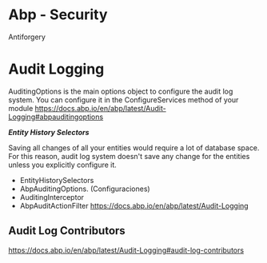 # Abp - Security 
Antiforgery

# Audit Logging

AuditingOptions is the main options object to configure the audit log system. You can configure it in the ConfigureServices method of your module
https://docs.abp.io/en/abp/latest/Audit-Logging#abpauditingoptions

***Entity History Selectors***

Saving all changes of all your entities would require a lot of database space. For this reason, audit log system doesn't save any change for the entities unless you explicitly configure it.


- EntityHistorySelectors
- AbpAuditingOptions. (Configuraciones)
- AuditingInterceptor
- AbpAuditActionFilter
https://docs.abp.io/en/abp/latest/Audit-Logging


## Audit Log Contributors
https://docs.abp.io/en/abp/latest/Audit-Logging#audit-log-contributors